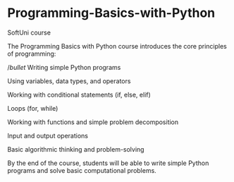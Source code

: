 # Programming-Basics-with-Python
SoftUni course

The Programming Basics with Python course introduces the core principles of programming:

$/bullet$ Writing simple Python programs

Using variables, data types, and operators

Working with conditional statements (if, else, elif)

Loops (for, while)

Working with functions and simple problem decomposition

Input and output operations

Basic algorithmic thinking and problem-solving

By the end of the course, students will be able to write simple Python programs and solve basic computational problems.
